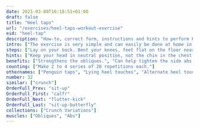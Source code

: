 ```yaml
---
date: 2021-03-08T16:18:51+01:00
draft: false
title: "Heel taps"
url: "/exercises/heel-taps-workout-exercise"
eid: "heel-tap"
description: "How-to, correct form, instructions and hints to perform Heel taps. Similar exercises and video demo"
intro: ["The exercise is very simple and can easily be done at home in a carpet. A few reps are accessible to any one, while longer reps make the exercise very effective on the abs and obliques."]
steps: ["Lay on your back. Bent your knees, feet flat on the floor near the glutes.", "Lift your shoulders off the ground and touch the right heel with the right hand.", "This is one repetition.", "Keeping the shoulders off the ground, touch the left heel with the left hand.", "This is the second repetition."]
hints: ["Keep your head in neutral position, not the chin in the chest."]
benefits: ["Strengthens the obliques.", "Can help tighten the side abs.", "Highly focused on Abs and Obliques, no other muscles involved."]
counting: ["Make 2 to 4 series of 20 repetitions each."]
othernames: ["Penguin taps", "Lying heel touches", "Alternate heel touches"]
number: 32
similar: ["crunch"]
OrderFull_Prev: "sit-up"
OrderFull_First: "calfr"
OrderFull_Next: "flutter-kick"
OrderFull_Last: "sit-up-butterfly"
collections: ["Crunch Variations"]
muscles: ["Obliques", "Abs"]
---
```

